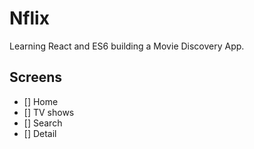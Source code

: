 # Nflix

Learning React and ES6 building a Movie Discovery App.

## Screens

- [] Home
- [] TV shows
- [] Search
- [] Detail